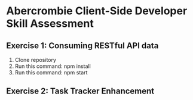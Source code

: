 # Abercrombie Client-Side Developer Skill Assessment

## Exercise 1: Consuming RESTful API data
1. Clone repository
2. Run this command: npm install
3. Run this command: npm start

## Exercise 2: Task Tracker Enhancement
